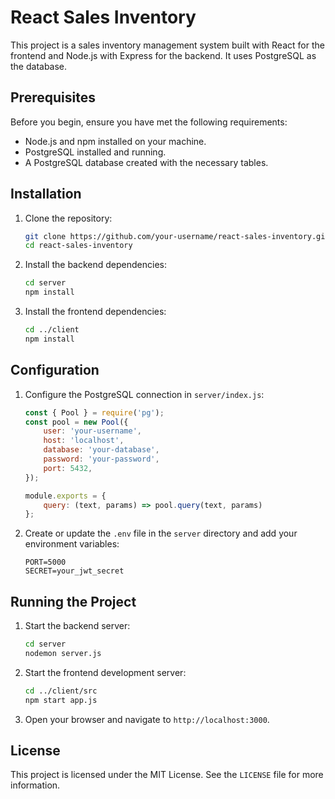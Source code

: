 # React Sales Inventory

This project is a sales inventory management system built with React for the frontend and Node.js with Express for the backend. It uses PostgreSQL as the database.

## Prerequisites

Before you begin, ensure you have met the following requirements:
- Node.js and npm installed on your machine.
- PostgreSQL installed and running.
- A PostgreSQL database created with the necessary tables.

## Installation

1. Clone the repository:
    ```sh
    git clone https://github.com/your-username/react-sales-inventory.git
    cd react-sales-inventory
    ```

2. Install the backend dependencies:
    ```sh
    cd server
    npm install
    ```

3. Install the frontend dependencies:
    ```sh
    cd ../client
    npm install
    ```

## Configuration

1. Configure the PostgreSQL connection in `server/index.js`:
    ```javascript
    const { Pool } = require('pg');
    const pool = new Pool({
        user: 'your-username',
        host: 'localhost',
        database: 'your-database',
        password: 'your-password',
        port: 5432,
    });

    module.exports = {
        query: (text, params) => pool.query(text, params)
    };
    ```

2. Create or update the `.env` file in the `server` directory and add your environment variables:
    ```env
    PORT=5000
    SECRET=your_jwt_secret
    ```

## Running the Project

1. Start the backend server:
    ```sh
    cd server
    nodemon server.js
    ```

2. Start the frontend development server:
    ```sh
    cd ../client/src
    npm start app.js 
    ```

3. Open your browser and navigate to `http://localhost:3000`.

## License

This project is licensed under the MIT License. See the `LICENSE` file for more information.
